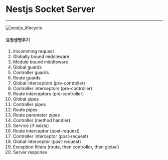 # Nestjs Socket Server
***


![nestjs_lifecycle](https://blog.shgnkn.io/static/f863385fe15f1ac30f52b4e7ecfd5625/51334/lifecycle.jpg)
#### 요청생명주기
1) imcomming request
2) Globally bound middleware
3) Module bound middleware
4) Global guards
5) Controller guards
6) Route guards
7) Global interceptors (pre-controller)
8) Controller interceptors (pre-controller)
9) Route interceptors (pre-controller)
10) Global pipes
11) Controller pipes
12) Route pipes
13) Route parameter pipes
14) Controller (method handler)
15) Service (if exists)
16) Route interceptor (post-request)
17) Controller interceptor (post-request)
18) Global interceptor (post-request)
19) Exception filters (route, then controller, then global)
20) Server response





